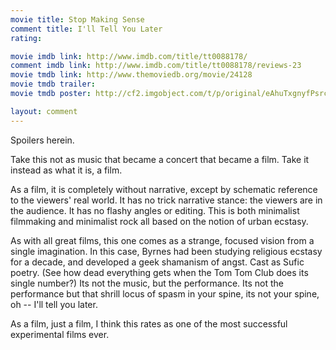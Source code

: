 ```yaml
---
movie title: Stop Making Sense
comment title: I'll Tell You Later
rating: 

movie imdb link: http://www.imdb.com/title/tt0088178/
comment imdb link: http://www.imdb.com/title/tt0088178/reviews-23
movie tmdb link: http://www.themoviedb.org/movie/24128
movie tmdb trailer: 
movie tmdb poster: http://cf2.imgobject.com/t/p/original/eAhuTxgnyfPsrcTM4Xi1myzlnZR.jpg

layout: comment
---
```


Spoilers herein.

Take this not as music that became a concert that became a film. Take it instead as what it is, a film.

As a film, it is completely without narrative, except by schematic reference to the viewers' real world. It has no trick narrative stance: the viewers are in the audience. It has no flashy angles or editing. This is both minimalist filmmaking and minimalist rock all based on the notion of urban ecstasy.

As with all great films, this one comes as a strange, focused vision from a single imagination. In this case, Byrnes had been studying religious ecstasy for a decade, and developed a geek shamanism of angst. Cast as Sufic poetry. (See how dead everything gets when the Tom Tom Club does its single number?) Its not the music, but the performance. Its not the performance but that shrill locus of spasm in your spine, its not your spine, oh -- I'll tell you later.

As a film, just a film, I think this rates as one of the most successful experimental films ever.